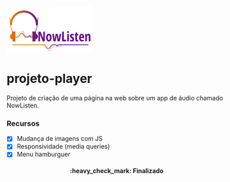 <img alt="logoLinha" title="NowListen" src="./images/logoLinha.png" />

# projeto-player
Projeto de criação de uma página na web sobre um app de áudio chamado NowListen.<br>
### Recursos
- [x] Mudança de imagens com JS
- [x] Responsividade (media queries)
- [x] Menu hamburguer
<h4 align="center"> 
	:heavy_check_mark:  Finalizado
</h4>
